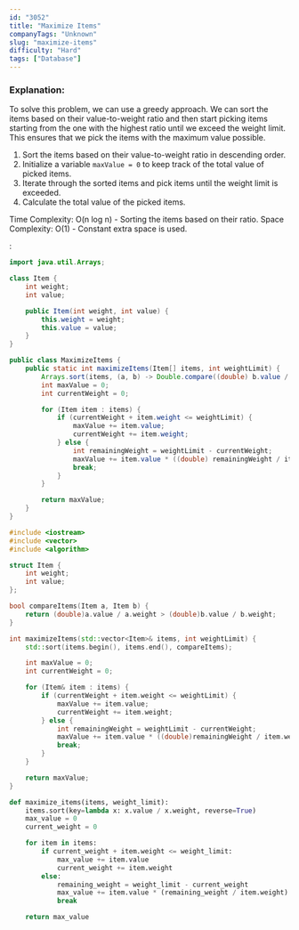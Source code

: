 ```yaml
---
id: "3052"
title: "Maximize Items"
companyTags: "Unknown"
slug: "maximize-items"
difficulty: "Hard"
tags: ["Database"]
---
```


### Explanation:
To solve this problem, we can use a greedy approach. We can sort the items based on their value-to-weight ratio and then start picking items starting from the one with the highest ratio until we exceed the weight limit. This ensures that we pick the items with the maximum value possible.

1. Sort the items based on their value-to-weight ratio in descending order.
2. Initialize a variable `maxValue = 0` to keep track of the total value of picked items.
3. Iterate through the sorted items and pick items until the weight limit is exceeded.
4. Calculate the total value of the picked items.

Time Complexity: O(n log n) - Sorting the items based on their ratio.
Space Complexity: O(1) - Constant extra space is used.

:

```java
import java.util.Arrays;

class Item {
    int weight;
    int value;

    public Item(int weight, int value) {
        this.weight = weight;
        this.value = value;
    }
}

public class MaximizeItems {
    public static int maximizeItems(Item[] items, int weightLimit) {
        Arrays.sort(items, (a, b) -> Double.compare((double) b.value / b.weight, (double) a.value / a.weight));
        int maxValue = 0;
        int currentWeight = 0;

        for (Item item : items) {
            if (currentWeight + item.weight <= weightLimit) {
                maxValue += item.value;
                currentWeight += item.weight;
            } else {
                int remainingWeight = weightLimit - currentWeight;
                maxValue += item.value * ((double) remainingWeight / item.weight);
                break;
            }
        }

        return maxValue;
    }
}
```

```cpp
#include <iostream>
#include <vector>
#include <algorithm>

struct Item {
    int weight;
    int value;
};

bool compareItems(Item a, Item b) {
    return (double)a.value / a.weight > (double)b.value / b.weight;
}

int maximizeItems(std::vector<Item>& items, int weightLimit) {
    std::sort(items.begin(), items.end(), compareItems);

    int maxValue = 0;
    int currentWeight = 0;

    for (Item& item : items) {
        if (currentWeight + item.weight <= weightLimit) {
            maxValue += item.value;
            currentWeight += item.weight;
        } else {
            int remainingWeight = weightLimit - currentWeight;
            maxValue += item.value * ((double)remainingWeight / item.weight);
            break;
        }
    }

    return maxValue;
}
```

```python
def maximize_items(items, weight_limit):
    items.sort(key=lambda x: x.value / x.weight, reverse=True)
    max_value = 0
    current_weight = 0

    for item in items:
        if current_weight + item.weight <= weight_limit:
            max_value += item.value
            current_weight += item.weight
        else:
            remaining_weight = weight_limit - current_weight
            max_value += item.value * (remaining_weight / item.weight)
            break

    return max_value
```